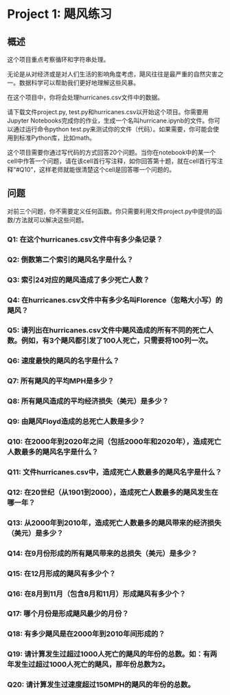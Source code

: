 # Project 1: 飓风练习

## 概述

这个项目重点考察循环和字符串处理。

无论是从对经济或是对人们生活的影响角度考虑，飓风往往是最严重的自然灾害之一。数据科学可以帮助我们更好地理解这些风暴。

在这个项目中，你将会处理hurricanes.csv文件中的数据。

请下载文件project.py, test.py和hurricanes.csv以开始这个项目。你需要用Jupyter Notebooks完成你的作业，生成一个名叫hurricane.ipynb的文件。你可以通过运行命令python test.py来测试你的文件（代码）。如果需要，你可能会使用到标准Python库，比如math。

这个项目需要你通过写代码的方式回答20个问题。当你在notebook中的某一个cell中作答一个问题，请在该cell首行写注释，如你回答第十题，就在cell首行写注释“#Q10”，这样老师就能很清楚这个cell是回答哪一个问题的。

## 问题

对前三个问题，你不需要定义任何函数。你只需要利用文件project.py中提供的函数/方法就可以解决这些问题。

### Q1: 在这个hurricanes.csv文件中有多少条记录？

### Q2: 倒数第二个索引的飓风名字是什么？

### Q3: 索引24对应的飓风造成了多少死亡人数？

### Q4: 在hurricanes.csv文件中有多少名叫Florence（忽略大小写）的飓风？

### Q5: 请列出在hurricanes.csv文件中飓风造成的所有不同的死亡人数。例如，有3个飓风都引发了100人死亡，只需要将100列一次。

### Q6: 速度最快的飓风的名字是什么？

### Q7: 所有飓风的平均MPH是多少？

### Q8: 所有飓风造成的平均经济损失（美元）是多少？

### Q9: 由飓风Floyd造成的总死亡人数是多少？

### Q10: 在2000年到2020年之间（包括2000年和2020年），造成死亡人数最多的飓风名字是什么？

### Q11: 文件hurricanes.csv中，造成死亡人数最多的飓风名字是什么？

### Q12: 在20世纪（从1901到2000），造成死亡人数最多的飓风发生在哪一年？

### Q13: 从2000年到2010年，造成死亡人数最多的飓风带来的经济损失（美元）是多少？

### Q14: 在9月份形成的所有飓风带来的总损失（美元）是多少？

### Q15: 在12月形成的飓风有多少个？

### Q16: 在8月到11月（包含8月和11月）形成飓风有多少个？

### Q17: 哪个月份是形成飓风最少的月份？

### Q18: 有多少飓风是在2000年到2010年间形成的？

### Q19: 请计算发生过超过1000人死亡的飓风的年份的总数。如：有两年发生过超过1000人死亡的飓风，那年份总数为2。

### Q20: 请计算发生过速度超过150MPH的飓风的年份的总数。
